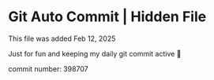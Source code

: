 # Git Auto Commit | Hidden File

This file was added Feb 12, 2025

Just for fun and keeping my daily git commit active 🤪

commit number: 398707
